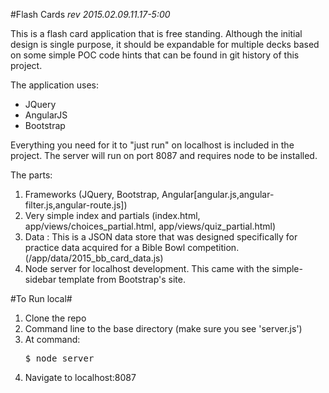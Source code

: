 #Flash Cards
*rev 2015.02.09.11.17-5:00*

This is a flash card application that is free standing. Although the initial design is single purpose, it should be expandable for multiple decks based on some simple POC code hints that can be found in git history of this project.

The application uses:  

  * JQuery  
  * AngularJS  
  * Bootstrap  

Everything you need for it to "just run" on localhost is included in the project. The server will run on port 8087 and requires node to be installed.

The parts:

1. Frameworks (JQuery, Bootstrap, Angular[angular.js,angular-filter.js,angular-route.js])
2. Very simple index and partials (index.html, app/views/choices\_partial.html, app/views/quiz\_partial.html)
3. Data : This is a JSON data store that was designed specifically for practice data acquired for a Bible Bowl competition. (/app/data/2015\_bb\_card\_data.js)
4. Node server for localhost development. This came with the simple-sidebar template from Bootstrap's site.


#To Run local#

1. Clone the repo
2. Command line to the base directory (make sure you see 'server.js')
3. At command:<pre>$ node server</pre>
4. Navigate to localhost:8087
